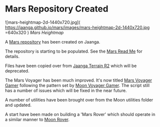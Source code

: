 Mars Repository Created
===

![mars-heightmap-2d-1440x720.jpg]( https://jaanga.github.io/mars/images/mars-heightmap-2d-1440x720.jpg =640x320 )
_Mars Heightmap_

A [Mars repository]( https://github.com/jaanga/mars ) has been created on Jaanga.

The repository is starting to be populated. See the [Mars Read Me]( https://jaanga.github.io/mars/ ) for details.

Files have been copied over from [Jaanga Terrain R2]( https://jaanga.github.io/terrain-r2/viewers/index.html ) which will be deprecated.

The Mars Voyager has been much improved.
It's now titled [Mars Voyager Gamer]( https://jaanga.github.io/mars/voyager/gamer/dev/ ) following the pattern set by [Moon Voyager Gamer]( https://jaanga.github.io/moon/voyager/gamer/dev ).
The script still has a number of issues which will be fixed in the near future.

A number of utilities have been brought over from the Moon utilities folder and updated.

A start have been made on building a 'Mars Rover' which should operate in a similar manner to [Moon Rover]( https://jaanga.github.io/moon/rover-mobile/ ).

